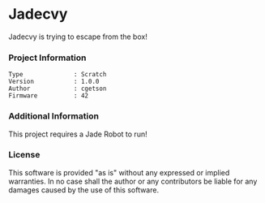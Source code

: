 Jadecvy
================

Jadecvy is trying to escape from the box!

### Project Information
```
Type              : Scratch
Version           : 1.0.0
Author            : cgetson
Firmware          : 42
```

### Additional Information
This project requires a Jade Robot to run!

### License
This software is provided "as is" without any expressed or implied warranties.  In no case shall the author or any contributors be liable for any damages caused by the use of this software.

